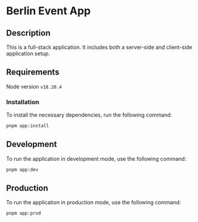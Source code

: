 # Berlin Event App

## Description

This is a full-stack application. It includes both a server-side and client-side application setup.

## Requirements

Node version `v18.20.4`

### Installation

To install the necessary dependencies, run the following command:

```bash
pnpm app:install
```

## Development

To run the application in development mode, use the following command:

```bash
pnpm app:dev
```

## Production

To run the application in production mode, use the following command:

```bash
pnpm app:prod
```
